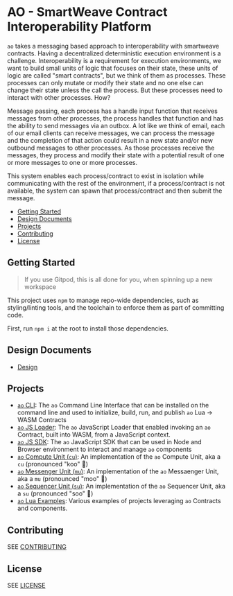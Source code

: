 # AO - SmartWeave Contract Interoperability Platform

`ao` takes a messaging based approach to interoperability with smartweave
contracts. Having a decentralized deterministic execution environment is a
challenge. Interoperability is a requirement for execution environments, we want
to build small units of logic that focuses on their state, these units of logic
are called "smart contracts", but we think of them as processes. These processes
can only mutate or modify their state and no one else can change their state
unless the call the process. But these processes need to interact with other
processes. How?

Message passing, each process has a handle input function that receives messages
from other processes, the process handles that function and has the ability to
send messages via an outbox. A lot like we think of email, each of our email
clients can receive messages, we can process the message and the completion of
that action could result in a new state and/or new outbound messages to other
processes. As those processes receive the messages, they process and modify
their state with a potential result of one or more messages to one or more
processes.

This system enables each process/contract to exist in isolation while
communicating with the rest of the environment, if a process/contract is not
available, the system can spawn that process/contract and then submit the
message.

<!-- toc -->

- [Getting Started](#getting-started)
- [Design Documents](#design-documents)
- [Projects](#projects)
- [Contributing](#contributing)
- [License](#license)

<!-- tocstop -->

## Getting Started

> If you use Gitpod, this is all done for you, when spinning up a new workspace

This project uses `npm` to manage repo-wide dependencies, such as
styling/linting tools, and the toolchain to enforce them as part of committing
code.

First, run `npm i` at the root to install those dependencies.

## Design Documents

- [Design](./design)

## Projects

- [`ao` CLI](./dev-cli): The `ao` Command Line Interface that can be installed
  on the command line and used to initialize, build, run, and publish `ao` Lua
  -> WASM Contracts
- [`ao` JS Loader](./loader): The `ao` JavaScript Loader that enabled invoking
  an `ao` Contract, built into WASM, from a JavaScript context.
- [`ao` JS SDK](./sdk): The `ao` JavaScript SDK that can be used in Node and
  Browser environment to interact and manage `ao` components
- [`ao` Compute Unit (`cu`)](./servers/cu): An implementation of the `ao`
  Compute Unit, aka a `cu` (pronounced "koo" 🦘)
- [`ao` Messenger Unit (`mu`)](./servers/mu): An implementation of the `ao`
  Messaenger Unit, aka a `mu` (pronounced "moo" 🐄)
- [`ao` Sequencer Unit (`su`)](./servers/su): An implementation of the `ao`
  Sequencer Unit, aka a `su` (pronounced "soo" 👧)
- [`ao` Lua Examples](./lua-examples): Various examples of projects leveraging
  `ao` Contracts and components.

## Contributing

SEE [CONTRIBUTING](CONTRIBUTING.md)

## License

SEE [LICENSE](LICENSE)
